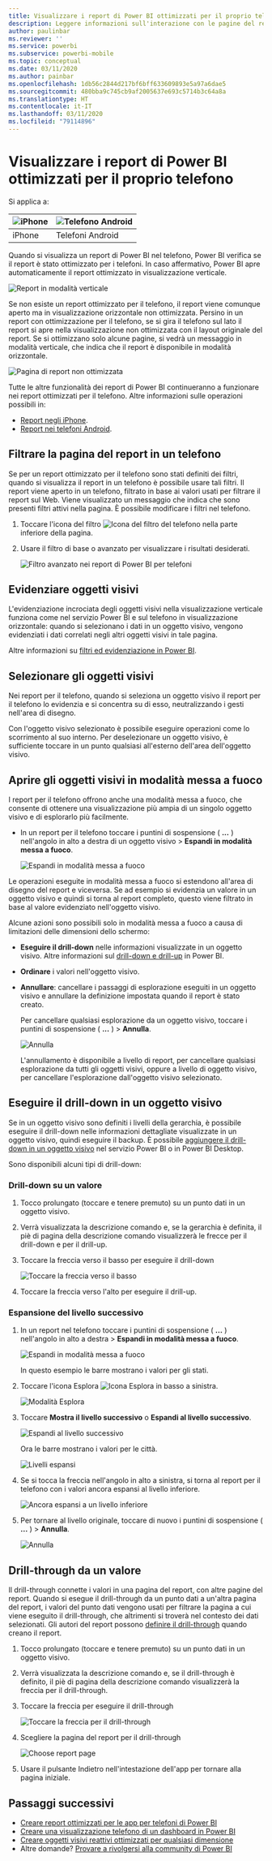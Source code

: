 ```yaml
---
title: Visualizzare i report di Power BI ottimizzati per il proprio telefono
description: Leggere informazioni sull'interazione con le pagine del report ottimizzate per la visualizzazione in app per telefoni di Power BI.
author: paulinbar
ms.reviewer: ''
ms.service: powerbi
ms.subservice: powerbi-mobile
ms.topic: conceptual
ms.date: 03/11/2020
ms.author: painbar
ms.openlocfilehash: 1db56c2844d217bf6bff633609893e5a97a6dae5
ms.sourcegitcommit: 480bba9c745cb9af2005637e693c5714b3c64a8a
ms.translationtype: HT
ms.contentlocale: it-IT
ms.lasthandoff: 03/11/2020
ms.locfileid: "79114896"
---
```

# <a name="view-power-bi-reports-optimized-for-your-phone"></a>Visualizzare i report di Power BI ottimizzati per il proprio telefono

Si applica a:

| ![iPhone](./media/mobile-apps-view-phone-report/ios-logo-40-px.png) | ![Telefono Android](./media/mobile-apps-view-phone-report/android-logo-40-px.png) |
|:--- |:--- |
| iPhone |Telefoni Android |

Quando si visualizza un report di Power BI nel telefono, Power BI verifica se il report è stato ottimizzato per i telefoni. In caso affermativo, Power BI apre automaticamente il report ottimizzato in visualizzazione verticale.

![Report in modalità verticale](./media/mobile-apps-view-phone-report/07-power-bi-phone-report-portrait.png)

Se non esiste un report ottimizzato per il telefono, il report viene comunque aperto ma in visualizzazione orizzontale non ottimizzata. Persino in un report con ottimizzazione per il telefono, se si gira il telefono sul lato il report si apre nella visualizzazione non ottimizzata con il layout originale del report. Se si ottimizzano solo alcune pagine, si vedrà un messaggio in modalità verticale, che indica che il report è disponibile in modalità orizzontale.

![Pagina di report non ottimizzata](./media/mobile-apps-view-phone-report/06-power-bi-phone-report-page-not-optimized.png)

Tutte le altre funzionalità dei report di Power BI continueranno a funzionare nei report ottimizzati per il telefono. Altre informazioni sulle operazioni possibili in:

* [Report negli iPhone](mobile-reports-in-the-mobile-apps.md). 
* [Report nei telefoni Android](mobile-reports-in-the-mobile-apps.md).

## <a name="filter-the-report-page-on-a-phone"></a>Filtrare la pagina del report in un telefono
Se per un report ottimizzato per il telefono sono stati definiti dei filtri, quando si visualizza il report in un telefono è possibile usare tali filtri. Il report viene aperto in un telefono, filtrato in base ai valori usati per filtrare il report sul Web. Viene visualizzato un messaggio che indica che sono presenti filtri attivi nella pagina. È possibile modificare i filtri nel telefono.

1. Toccare l'icona del filtro ![Icona del filtro del telefono](./media/mobile-apps-view-phone-report/power-bi-phone-filter-icon.png) nella parte inferiore della pagina. 
2. Usare il filtro di base o avanzato per visualizzare i risultati desiderati.
   
    ![Filtro avanzato nei report di Power BI per telefoni](./media/mobile-apps-view-phone-report/power-bi-iphone-advanced-filter-toronto.gif)

## <a name="cross-highlight-visuals"></a>Evidenziare oggetti visivi
L'evidenziazione incrociata degli oggetti visivi nella visualizzazione verticale funziona come nel servizio Power BI e sul telefono in visualizzazione orizzontale: quando si selezionano i dati in un oggetto visivo, vengono evidenziati i dati correlati negli altri oggetti visivi in tale pagina.

Altre informazioni su [filtri ed evidenziazione in Power BI](../../power-bi-reports-filters-and-highlighting.md).

## <a name="select-visuals"></a>Selezionare gli oggetti visivi
Nei report per il telefono, quando si seleziona un oggetto visivo il report per il telefono lo evidenzia e si concentra su di esso, neutralizzando i gesti nell'area di disegno.

Con l'oggetto visivo selezionato è possibile eseguire operazioni come lo scorrimento al suo interno. Per deselezionare un oggetto visivo, è sufficiente toccare in un punto qualsiasi all'esterno dell'area dell'oggetto visivo.

## <a name="open-visuals-in-focus-mode"></a>Aprire gli oggetti visivi in modalità messa a fuoco
I report per il telefono offrono anche una modalità messa a fuoco, che consente di ottenere una visualizzazione più ampia di un singolo oggetto visivo e di esplorarlo più facilmente.

* In un report per il telefono toccare i puntini di sospensione ( **...** ) nell'angolo in alto a destra di un oggetto visivo > **Espandi in modalità messa a fuoco**.
  
    ![Espandi in modalità messa a fuoco](././media/mobile-apps-view-phone-report/power-bi-phone-report-focus-mode.png)

Le operazioni eseguite in modalità messa a fuoco si estendono all'area di disegno del report e viceversa. Se ad esempio si evidenzia un valore in un oggetto visivo e quindi si torna al report completo, questo viene filtrato in base al valore evidenziato nell'oggetto visivo.

Alcune azioni sono possibili solo in modalità messa a fuoco a causa di limitazioni delle dimensioni dello schermo:

* **Eseguire il drill-down** nelle informazioni visualizzate in un oggetto visivo. Altre informazioni sul [drill-down e drill-up](mobile-apps-view-phone-report.md#drill-down-in-a-visual) in Power BI.
* **Ordinare** i valori nell'oggetto visivo.
* **Annullare**: cancellare i passaggi di esplorazione eseguiti in un oggetto visivo e annullare la definizione impostata quando il report è stato creato.
  
    Per cancellare qualsiasi esplorazione da un oggetto visivo, toccare i puntini di sospensione ( **...** ) > **Annulla**.
  
    ![Annulla](././media/mobile-apps-view-phone-report/power-bi-phone-report-revert-levels.png)
  
    L'annullamento è disponibile a livello di report, per cancellare qualsiasi esplorazione da tutti gli oggetti visivi, oppure a livello di oggetto visivo, per cancellare l'esplorazione dall'oggetto visivo selezionato.   

## <a name="drill-down-in-a-visual"></a>Eseguire il drill-down in un oggetto visivo
Se in un oggetto visivo sono definiti i livelli della gerarchia, è possibile eseguire il drill-down nelle informazioni dettagliate visualizzate in un oggetto visivo, quindi eseguire il backup. È possibile [aggiungere il drill-down in un oggetto visivo](../end-user-drill.md) nel servizio Power BI o in Power BI Desktop.

Sono disponibili alcuni tipi di drill-down:

### <a name="drill-down-on-a-value"></a>Drill-down su un valore
1. Tocco prolungato (toccare e tenere premuto) su un punto dati in un oggetto visivo.
2. Verrà visualizzata la descrizione comando e, se la gerarchia è definita, il piè di pagina della descrizione comando visualizzerà le frecce per il drill-down e per il drill-up.
3. Toccare la freccia verso il basso per eseguire il drill-down

    ![Toccare la freccia verso il basso](././media/mobile-apps-view-phone-report/report-drill-down.png)
    
4. Toccare la freccia verso l'alto per eseguire il drill-up.

### <a name="drill-to-next-level"></a>Espansione del livello successivo
1. In un report nel telefono toccare i puntini di sospensione ( **...** ) nell'angolo in alto a destra > **Espandi in modalità messa a fuoco**.
   
    ![Espandi in modalità messa a fuoco](././media/mobile-apps-view-phone-report/power-bi-phone-report-focus-mode.png)
   
    In questo esempio le barre mostrano i valori per gli stati.
2. Toccare l'icona Esplora ![Icona Esplora](./media/mobile-apps-view-phone-report/power-bi-phone-report-explore-icon.png) in basso a sinistra.
   
    ![Modalità Esplora](./media/mobile-apps-view-phone-report/power-bi-phone-report-explore-mode.png)
3. Toccare **Mostra il livello successivo** o **Espandi al livello successivo**.
   
    ![Espandi al livello successivo](./media/mobile-apps-view-phone-report/power-bi-phone-report-expand-levels.png)
   
    Ora le barre mostrano i valori per le città.
   
    ![Livelli espansi](./media/mobile-apps-view-phone-report/power-bi-phone-report-expanded-levels.png)
4. Se si tocca la freccia nell'angolo in alto a sinistra, si torna al report per il telefono con i valori ancora espansi al livello inferiore.
   
    ![Ancora espansi a un livello inferiore](./media/mobile-apps-view-phone-report/power-bi-back-to-phone-report-expanded-levels.png)
5. Per tornare al livello originale, toccare di nuovo i puntini di sospensione ( **...** ) > **Annulla**.
   
    ![Annulla](././media/mobile-apps-view-phone-report/power-bi-phone-report-revert-levels.png)

## <a name="drill-through-from-a-value"></a>Drill-through da un valore
Il drill-through connette i valori in una pagina del report, con altre pagine del report. Quando si esegue il drill-through da un punto dati a un'altra pagina del report, i valori del punto dati vengono usati per filtrare la pagina a cui viene eseguito il drill-through, che altrimenti si troverà nel contesto dei dati selezionati.
Gli autori del report possono [definire il drill-through](https://docs.microsoft.com/power-bi/desktop-drillthrough) quando creano il report.

1. Tocco prolungato (toccare e tenere premuto) su un punto dati in un oggetto visivo.
2. Verrà visualizzata la descrizione comando e, se il drill-through è definito, il piè di pagina della descrizione comando visualizzerà la freccia per il drill-through.
3. Toccare la freccia per eseguire il drill-through

    ![Toccare la freccia per il drill-through](././media/mobile-apps-view-phone-report/report-drill-through1.png)

4. Scegliere la pagina del report per il drill-through

    ![Choose report page](././media/mobile-apps-view-phone-report/report-drill-through2.png)

5. Usare il pulsante Indietro nell'intestazione dell'app per tornare alla pagina iniziale.


## <a name="next-steps"></a>Passaggi successivi
* [Creare report ottimizzati per le app per telefoni di Power BI](../../desktop-create-phone-report.md)
* [Creare una visualizzazione telefono di un dashboard in Power BI](../../service-create-dashboard-mobile-phone-view.md)
* [Creare oggetti visivi reattivi ottimizzati per qualsiasi dimensione](../../visuals/desktop-create-responsive-visuals.md)
* Altre domande? [Provare a rivolgersi alla community di Power BI](https://community.powerbi.com/)

